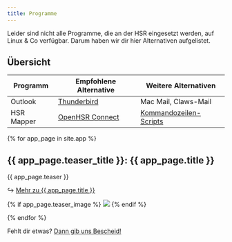 ```yaml
---
title: Programme
---
```


Leider sind nicht alle Programme, die an der HSR eingesetzt werden, auf Linux & Co verfügbar.
Darum haben wir dir hier Alternativen aufgelistet.

## Übersicht
Programm        | Empfohlene Alternative            |       Weitere Alternativen
----------------|-----------------------------------|----------------------------
Outlook         | [Thunderbird](/app/thunderbird)   | Mac Mail, Claws-Mail
HSR Mapper      | [OpenHSR Connect](https://github.com/openhsr/connect) | [Kommandozeilen-Scripts](https://gist.github.com/raphiz/29dd1ed3145b06b9398d)


{% for app_page in site.app %}

  <h2>{{ app_page.teaser_title }}: {{ app_page.title }}</h2>
  <p>{{ app_page.teaser }}</p>
  <p>&#8618; <a href="{{ app_page.url }}">Mehr zu {{ app_page.title }}</a></p>
  {% if app_page.teaser_image %}
  <img src="{{ app_page.teaser_image }}" />
  {% endif %}

{% endfor %}


Fehlt dir etwas? [Dann gib uns Bescheid!](/hilfe/)
